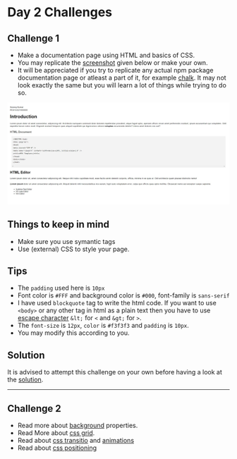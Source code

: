 # Day 2 Challenges 

## Challenge 1

- Make a documentation page using HTML and basics of CSS.
- You may replicate the [screenshot](/day_2/challenge/challenge_readme.png) given below or make your own.
- It will be appreciated if you try to replicate any actual npm package documentation page or atleast a part of it, for example [chalk](/https://www.npmjs.com/package/chalk). It may not look exactly the same but you will learn a lot of things while trying to do so.

![README Image](/day_2/challenge/challenge_readme.png)

## Things to keep in mind
- Make sure you use symantic tags
- Use (external) CSS to style your page.

## Tips
- The `padding` used here is `10px`
- Font color is `#FFF` and background color is `#000`, font-family is `sans-serif`
- I have used `blockquote` tag to write the html code. If you want to use `<body>` or any other tag in html as a plain text then you have to use [escape character](https://www.educative.io/answers/how-to-escape-unescape-html-characters-in-string-in-javascript) `&lt;` for `<` and `&gt;` for `>`.
- The `font-size` is `12px`, `color` is `#f3f3f3` and `padding` is `10px`.
- You may modify this according to you.

## Solution

It is advised to attempt this challenge on your own before having a look at the [solution](/day_3/solution/).

---

## Challenge 2

- Read more about [background](https://www.w3schools.com/cssref/css3_pr_background.php) properties.
- Read More about [css grid](https://youtu.be/EiNiSFIPIQE).
- Read about [css transitio](https://www.w3schools.com/css/css3_transitions.asp) and [animations](https://www.w3schools.com/css/css3_animations.asp)
- Read about [css positioning](https://www.w3schools.com/css/css_positioning.asp)